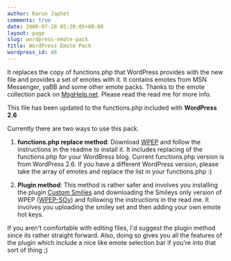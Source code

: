 ```yaml
---
author: Karun Japhet
comments: true
date: 2008-07-28 05:20:05+00:00
layout: page
slug: wordpress-emote-pack
title: WordPress Emote Pack
wordpress_id: 46
---
```


It replaces the copy of functions.php that WordPress provides with the new file and provides a set of emotes with it. It contains emotes from MSN Messenger, yaBB and some other emote packs. Thanks to the emote collection pack on [MsgHelp.net](http://msghelp.net/images/smilies/index.php). Please read the read me for more info.

This file has been updated to the functions.php included with **WordPress 2.6**

Currently there are two ways to use this pack.

  1. **functions.php replace method**: Download [WPEP](http://karunab.com/dls/WPEP.zip) and follow the instructions in the readme to install it. It includes replacing of the functions.php for your WordBress blog. Current functions.php version is from WordPress 2.6. If you have a different WordPress version, please take the array of emotes and replace the list in your functions.php :)

  2. **Plugin method**: This method is rather safer and involves you installing the plugin [Custom Smilies](http://wordpress.org/extend/plugins/custom-smilies/) and downloading the Smileys only version of WPEP ([WPEP-SOv](http://karunab.com/dls/WPEP(SOv).zip)) and following the instructions in the read me. It involves you uploading the smiley set and then adding your own emote hot keys.

If you aren't comfortable with editing files, I'd suggest the plugin method since its rather straight forward. Also, doing so gives you all the features of the plugin which include a nice like emote selection bar if you're into that sort of thing ;)
